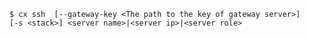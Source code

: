 <!-- usedin: [ _includes/_inlines/Toolbelt/common/ssh/ssh_usage-v1.md] -->

```
$ cx ssh  [--gateway-key <The path to the key of gateway server>]    [-s <stack>] <server name>|<server ip>|<server role>
```
